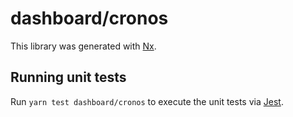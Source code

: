# dashboard/cronos

This library was generated with [Nx](https://nx.dev).

## Running unit tests

Run `yarn test dashboard/cronos` to execute the unit tests via [Jest](https://jestjs.io).
